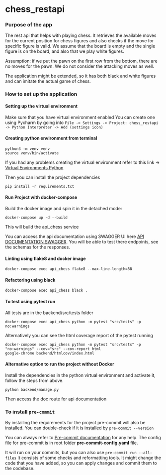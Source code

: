 # chess_restapi

### Purpose of the app
The rest api that helps with playing chess. It retrieves the available moves for the current position for chess figures
and also checks if the move for specific figure is valid. We assume that the board is empty and the single figure is on
the board, and also that we play white figures.

Assumption: if we put the pawn on the first row from the bottom, there are no moves for the pawn.
We do not consider the attacking moves as well.

The application might be extended, so it has both black and white figures and can imitate the actual game of chess.

### How to set up the application

#### Setting up the virtual environment

Make sure that you have virtual environment enabled
You can create one using Pycharm by going into `File -> Settings -> Project: chess_restapi -> Python Interpreter -> Add (settings icon)`

#### Creating python environment from terminal

```shell
python3 -m venv venv
source venv/bin/activate
```

If you had any problems creating the virtual environment refer to this link ->
[Virtual Environments Python](https://docs.python.org/3/tutorial/venv.html)

Then you can install the project dependencies

```shell
pip install -r requirements.txt
```

#### Run Project with docker-compose
Build the docker image and spin it in the detached mode:

```shell
docker-compose up -d --build
```

This will build the api_chess service

You can access the api documentation using SWAGGER UI here [API DOCUMENTATION SWAGGER](http://localhost:5004/doc).
You will be able to test there endpoints, see the schemas for the responses.

#### Linting using flake8 and docker image
```shell
docker-compose exec api_chess flake8 --max-line-length=88
```

#### Refactoring using black
```shell
docker-compose exec api_chess black .
```

#### To test using pytest run
All tests are in the backend/src/tests folder

```shell
docker-compose exec api_chess python -m pytest "src/tests" -p no:warnings
```

Alternatively you can see the html coverage report of the pytest running
```shell
docker-compose exec api_chess python -m pytest "src/tests" -p "no:warnings" --cov="src" --cov-report html
google-chrome backend/htmlcov/index.html
```

#### Alternative option to run the project without Docker
Install the dependencies in the python virtual environment and activate it, follow the steps from above.
```shell
python backend/manage.py
```

Then access the doc route for api documentation

### To install `pre-commit`

By installing the requirements for the project pre-commit will also be installed.
You can double-check if it is installed by `pre-commit --version`

You can always refer to [Pre-commit documentation](https://pre-commit.com/) for any help.
The config file for pre-commit is in root folder **pre-commit-config.yaml** file.

It will run on your commits, but you can also use `pre-commit run --all-files`
It consists of some checks and reformatting tools. It might change the code that you have added,
so you can apply changes and commit them to the codebase.
